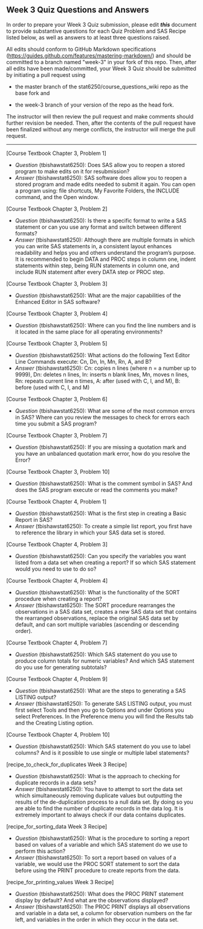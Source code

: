 
## Week 3 Quiz Questions and Answers

In order to prepare your Week 3 Quiz submission, please edit ***this*** document to provide substantive questions for each Quiz Problem and SAS Recipe listed below, as well as answers to at least three questions raised.

All edits should conform to GitHub Markdown specifications (https://guides.github.com/features/mastering-markdown/) and should be committed to a branch named "week-3" in your fork of this repo. Then, after all edits have been made/committed, your Week 3 Quiz should be submitted by initiating a pull request using

- the master branch of the stat6250/course_questions_wiki repo as the base fork and

- the week-3 branch of your version of the repo as the head fork.

The instructor will then review the pull request and make comments should further revision be needed. Then, after the contents of the pull request have been finalized without any merge conflicts, the instructor will merge the pull request.

********************************************************************************



[Course Textbook Chapter 3, Problem 1]
- *Question* (tbishawstat6250): Does SAS allow you to reopen a stored program to make edits on it for resubmission?
- *Answer* (tbishawstat6250): SAS software does allow you to reopen a stored program and made edits needed to submit it again. You can open a program using: file shortcuts, My Favorite Folders, the INCLUDE command, and the Open window. 



[Course Textbook Chapter 3, Problem 2]
- *Question* (tbishawstat6250): Is there a specific format to write a SAS statement or can you use any format and switch between different formats?
- *Answer* (tbishawstat6250): Although there are multiple formats in which you can write SAS statements in, a consistent layout enhances readability and helps you and others understand the program’s purpose. It is recommended to begin DATA and PROC steps in column one, indent statements within step, being RUN statements in column one, and include RUN statement after every DATA step or PROC step. 



[Course Textbook Chapter 3, Problem 3]
- *Question* (tbishawstat6250): What are the major capabilities of the Enhanced Editor in SAS software? 
 
[Course Textbook Chapter 3, Problem 4]
- *Question* (tbishawstat6250): Where can you find the line numbers and is it located in the same place for all operating environments? 


[Course Textbook Chapter 3, Problem 5]
- *Question* (tbishawstat6250): What actions do the following Text Editor Line Commands execute: Cn, Dn, In, Mn, Rn, A, and B?
- *Answer* (tbishawstat6250): Cn: copies n lines (where n = a number up to 9999), Dn: deletes n lines, In: inserts n blank lines, Mn, moves n lines, Rn: repeats current line n times, A: after (used with C, I, and M), B: before (used with C, I, and M)



[Course Textbook Chapter 3, Problem 6]
- *Question* (tbishawstat6250): What are some of the most common errors in SAS? Where can you review the messages to check for errors each time you submit a SAS program?


[Course Textbook Chapter 3, Problem 7]
- *Question* (tbishawstat6250): If you are missing a quotation mark and you have an unbalanced quotation mark error, how do you resolve the Error?


[Course Textbook Chapter 3, Problem 10]
- *Question* (tbishawstat6250): What is the comment symbol in SAS? And does the SAS program execute or read the comments you make?


[Course Textbook Chapter 4, Problem 1]
- *Question* (tbishawstat6250): What is the first step in creating a Basic Report in SAS?
- *Answer* (tbishawstat6250): To create a simple list report, you first have to reference the library in which your SAS data set is stored. 



[Course Textbook Chapter 4, Problem 3]
- *Question* (tbishawstat6250): Can you specify the variables you want listed from a data set when creating a report? If so which SAS statement would you need to use to do so?


[Course Textbook Chapter 4, Problem 4]
- *Question* (tbishawstat6250): What is the functionality of the SORT procedure when creating a report?
- *Answer* (tbishawstat6250): The SORT procedure rearranges the observations in a SAS data set, creates a new SAS data set that contains the rearranged observations, replace the original SAS data set by default, and can sort multiple variables (ascending or descending order).


[Course Textbook Chapter 4, Problem 7]
- *Question* (tbishawstat6250): Which SAS statement do you use to produce column totals for numeric variables? And which SAS statement do you use for generating subtotals? 


[Course Textbook Chapter 4, Problem 9]
- *Question* (tbishawstat6250): What are the steps to generating a SAS LISTING output?
- *Answer* (tbishawstat6250): To generate SAS LISTING output, you must first select Tools and then you go to Options and under Options you select Preferences. In the Preference menu you will find the Results tab and the Creating Listing option. 



[Course Textbook Chapter 4, Problem 10]
- *Question* (tbishawstat6250): Which SAS statement do you use to label columns? And is it possible to use single or multiple label statements?


[recipe_to_check_for_duplicates Week 3 Recipe]
- *Question* (tbishawstat6250): What is the approach to checking for duplicate records in a data sets?
- *Answer* (tbishawstat6250): You have to attempt to sort the data set which simultaneously removing duplicate values but outputting the results of the de-duplication process to a null data set. By doing so you are able to find the number of duplicate records in the data log. It is extremely important to always check if our data contains duplicates. 



[recipe_for_sorting_data Week 3 Recipe]
- *Question* (tbishawstat6250): What is the procedure to sorting a report based on values of a variable and which SAS statement do we use to perform this action?
- *Answer* (tbishawstat6250): To sort a report based on values of a variable, we would use the PROC SORT statement to sort the data before using the PRINT procedure to create reports from the data. 



[recipe_for_printing_values Week 3 Recipe]
- *Question* (tbishawstat6250): What does the PROC PRINT statement display by default? And what are the observations displayed?
- *Answer* (tbishawstat6250): The PROC PRINT displays all observations and variable in a data set, a column for observation numbers on the far left, and variables in the order in which they occur in the data set. 


